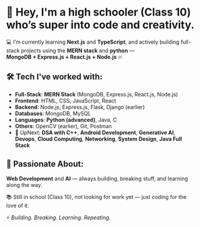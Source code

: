 # 👋 Hey, I'm a high schooler (Class 10) who’s super into code and creativity.

💻 I’m currently learning **Next.js** and **TypeScript**, and actively building full-stack projects using the **MERN stack** and **python** —  
**MongoDB + Express.js + React.js + Node.js** 🔥

## 🛠️ Tech I've worked with:
- **Full-Stack**: **MERN Stack** (MongoDB, Express.js, React.js, Node.js)  
- **Frontend**: HTML, CSS, JavaScript, React  
- **Backend**: Node.js, Express.js, Flask, Django (earlier)  
- **Databases**: MongoDB, MySQL  
- **Languages**: **Python (advanced)**, Java, C  
- **Others**: OpenCV (earlier), Git, Postman  
- 🧠 UpNext: **DSA with C++**, **Android Development**, **Generative AI**, **Devops**, **Cloud Computing**, **Networking**, **System Design**, **Java Full Stack**

## 🚀 Passionate About:
**Web Development** and **AI** — always building, breaking stuff, and learning along the way.

📚 Still in school (Class 10), not looking for work yet — just coding for the love of it.

⚡ *Building. Breaking. Learning. Repeating.*
